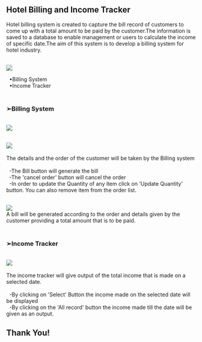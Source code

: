 <h2><b>Hotel Billing and Income Tracker</b></h2>
       


Hotel billing system is created to capture the bill record of customers to come up with a total amount to be paid by the customer.The information is saved                             to a database to enable management or users to calculate the income of specific date.The aim of this system is to develop a billing system for hotel                               industry.



<br><img src="https://github.com/GPAMBD/Hotel-Billing-and-Income-tracker/blob/main/icon/image.png"></img></br>

&nbsp; •Billing System
<br> &nbsp;  •Income Tracker</br>
 <h3><br>➢Billing System</br> </h3>
  
<br><img src="https://github.com/GPAMBD/Hotel-Billing-and-Income-tracker/blob/main/icon/img9.png"></img></br>
 
<br><img src="https://github.com/GPAMBD/Hotel-Billing-and-Income-tracker/blob/main/icon/img1.png"></img></br>
<br>The details and the order of the customer will be taken by the Billing system</br>
  <br> &nbsp;   -The Bill button will generate the bill</br> 
       &nbsp;   -The 'cancel order' button will cancel the order</br>
       &nbsp;   -In order to update the Quantity of any item click on 'Update Quantity' button.
       You can also remove item from the order list.


<br><img src="https://github.com/GPAMBD/Hotel-Billing-and-Income-tracker/blob/main/icon/img7.png"></img></br>
A bill will be generated according to the order and details given by the customer providing a total amount that is to be paid.

 <h3><br>➢Income Tracker</br> </h3>
<br><img src="https://github.com/GPAMBD/Hotel-Billing-and-Income-tracker/blob/main/icon/img5.png"></img></br>
<br>The income tracker will give output of the total income that is made on a selected date.</br>
 <br> &nbsp; -By clicking on 'Select' Button the income made on the selected date will be displayed</br>
 &nbsp; -By clicking on the 'All record' button the income made till the date will be given as an output.
 <h2>Thank You!</h2>

